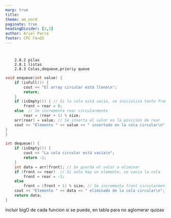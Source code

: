 ```yaml
---
marp: true
title: 
theme: am_nord
paginate: true
headingDivider: [2,3]
author: Ariel Parra
footer: CPC Γα=Ω5
---
```


<!-- _class: cover_e -->
<!-- _paginate: "" -->
<!-- _footer: ![](./img/GALLOS_black_rectangle_transparent.png) -->
<!-- _header: ![](./img/GALLO.png) -->

# <!-- fit -->


        2.8.2 pilas
        2.8.1 listas 
        2.8.3 Colas,dequeue,prioriy queue


```c++
void enqueue(int value) {
    if (isFull()) {
        cout << "El array circular está lleno\n";
        return;
    }
    if (isEmpty()) { // Si la cola está vacía, se inicializa tanto front como rear
        front = rear = 0;
    else  // Se incrementa rear circularmente
        rear = (rear + 1) % size;
    arr[rear] = value; // Se inserta el valor en la posición de rear
    cout << "Elemento " << value << " insertado en la cola circular\n";
}
}

int dequeue() {
    if (isEmpty()) {
        cout << "La cola circular está vacía\n";
        return -1;
    }
    int data = arr[front]; // Se guarda el valor a eliminar
    if (front == rear)  // Si solo hay un elemento, se vacia la cola
        front = rear = -1;
    else
        front = (front + 1) % size; // Se incrementa front circularmente
    cout << "Elemento " << data << " eliminado de la cola circular\n";
    return data;
}
```

incluir bigO de cada funcion si se puede, en tabla para no aglomerar quizas 
